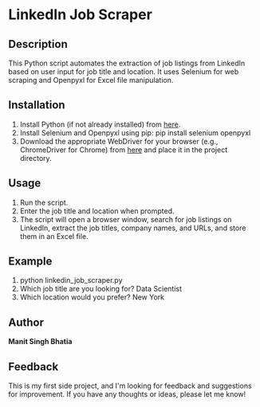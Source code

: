 # LinkedIn Job Scraper

## Description
This Python script automates the extraction of job listings from LinkedIn based on user input for job title and location. It uses Selenium for web scraping and Openpyxl for Excel file manipulation.

## Installation
1. Install Python (if not already installed) from [here](https://www.python.org/downloads/).
2. Install Selenium and Openpyxl using pip:
pip install selenium openpyxl
3. Download the appropriate WebDriver for your browser (e.g., ChromeDriver for Chrome) from [here](https://sites.google.com/a/chromium.org/chromedriver/downloads) and place it in the project directory.

## Usage
1. Run the script.
2. Enter the job title and location when prompted.
3. The script will open a browser window, search for job listings on LinkedIn, extract the job titles, company names, and URLs, and store them in an Excel file.

## Example
1. python linkedin_job_scraper.py
2. Which job title are you looking for? Data Scientist
3. Which location would you prefer? New York


## Author
**Manit Singh Bhatia**

## Feedback
This is my first side project, and I'm looking for feedback and suggestions for improvement. If you have any thoughts or ideas, please let me know!
